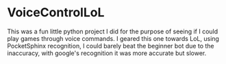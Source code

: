 # VoiceControlLoL
This was a fun little python project I did for the purpose of seeing if I could play games through voice commands. I geared this one towards LoL, using PocketSphinx recognition, I could barely beat the beginner bot due to the inaccuracy, with google's recognition it was more accurate but slower.
